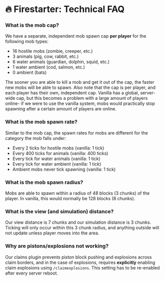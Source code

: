 # 🔥 Firestarter: Technical FAQ

### What is the mob cap?
We have a separate, independent mob spawn cap **per player** for the following mob types:  
* 16 hostile mobs (zombie, creeper, etc.)
* 3 animals (pig, cow, rabbit, etc.)
* 6 water animals (guardian, dolphin, squid, etc.)
* 1 water ambient (cod, salmon, etc.)
* 0 ambient (bats)

The sooner you are able to kill a mob and get it out of the cap, the faster new mobs will be able to spawn. Also note that the cap is per player, and each player has their own, independent cap. Vanilla has a global, server-wide cap, but this becomes a problem with a large amount of players online- if we were to use the vanilla system, mobs would practically stop spawning after a certain amount of players are online.

### What is the mob spawn rate?
Similar to the mob cap, the spawn rates for mobs are different for the category the mob falls under:
* Every 2 ticks for hostile mobs (vanilla: 1 tick)
* Every 400 ticks for animals (vanilla: 400 ticks)
* Every tick for water animals (vanilla: 1 tick)
* Every tick for water ambient (vanilla: 1 tick)
* Ambient mobs never tick spawning (vanilla: 1 tick)

### What is the mob spawn radius?
Mobs are able to spawn within a radius of 48 blocks (3 chunks) of the player. In vanilla, this would normally be 128 blocks (8 chunks).

### What is the view (and simulation) distance?
Our view distance is 7 chunks and our simulation distance is 3 chunks. Ticking will only occur within this 3 chunk radius, and anything outside will not update unless player moves into the area.

### Why are pistons/explosions not working?
Our claims plugin prevents piston block pushing and explosions across claim borders, and in the case of explosions, requires **explicitly** enabling claim explosions using `/claimexplosions`. This setting has to be re-enabled after every server reboot.
